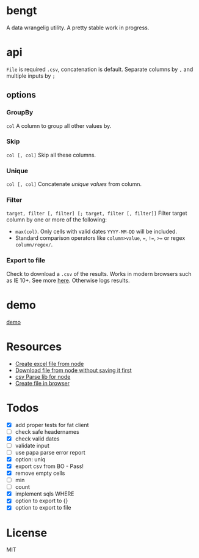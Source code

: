 # bengt
A data wrangelig utility. A pretty stable work in progress.

# api
`File` is required `.csv`, concatenation is default. Separate columns by `,` and multiple inputs by `;`

## options

### GroupBy
`col`
A column to group all other values by.

### Skip
`col [, col]`
Skip all these columns.

### Unique
`col [, col]`
Concatenate *unique values* from column.

### Filter
`target, filter [, filter] [; target, filter [, filter]]`
Filter target column by one or more of the following:
- `max(col)`. Only cells with valid dates `YYYY-MM-DD` will be included.
- Standard comparison operators like `column>value`, `=`, `!=`, `>=` or regex `column/regex/`.

### Export to file
Check to download a `.csv` of the results. Works in modern browsers such as IE 10+. See more [here](https://github.com/eligrey/FileSaver.js/). Otherwise logs results.

# demo
[demo](http://s.codepen.io/KarlPokus/debug/7a796f207bb216bfeb286bdc2337dab0)

# Resources
- [Create excel file from node](http://stackoverflow.com/questions/17450412/how-to-create-an-excel-file-with-nodejs)
- [Download file from node without saving it first](http://expressjs.com/en/api.html#res.attachment)
- [csv Parse lib for node](http://csv.adaltas.com/parse/)
- [Create file in browser](http://stackoverflow.com/questions/3665115/create-a-file-in-memory-for-user-to-download-not-through-server)

# Todos
- [x] add proper tests for fat client
- [ ] check safe headernames
- [x] check valid dates
- [ ] validate input
- [ ] use papa parse error report
- [x] option: uniq
- [x] export csv from BO - Pass!
- [x] remove empty cells
- [ ] min
- [ ] count
- [x] implement sqls WHERE
- [x] option to export to {}
- [x] option to export to file

# License
MIT
